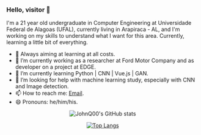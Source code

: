 ### Hello, visitor 👋

I'm a 21 year old undergraduate in Computer Engineering at Universidade Federal de Alagoas (UFAL), currently living in Arapiraca - AL, and I'm working on my skills to understand what I want for this area.
Currently, learning a little bit of everything.

- 💫 Always aiming at learning at all costs.
- 🔭 I’m currently working as a researcher at Ford Motor Company and as developer on a project at EDGE.
- 🌱 I’m currently learning Python | CNN | Vue.js | GAN. 
- 🤔 I’m looking for help with machine learning study, especially with CNN and Image detection.
- 📫 How to reach me: [Email](jddcp@ic.ufal.br).
- 😄 Pronouns: he/him/his.

<div align="center">
 
![JohnQ00's GitHub stats](https://github-readme-stats.vercel.app/api?username=JohnQ00&show_icons=true&theme=tokyonight)

[![Top Langs](https://github-readme-stats.vercel.app/api/top-langs/?username=JohnQ00&layout=compact&langs_count=10&theme=tokyonight)](https://github.com/anuraghazra/github-readme-stats)
 
</div>
